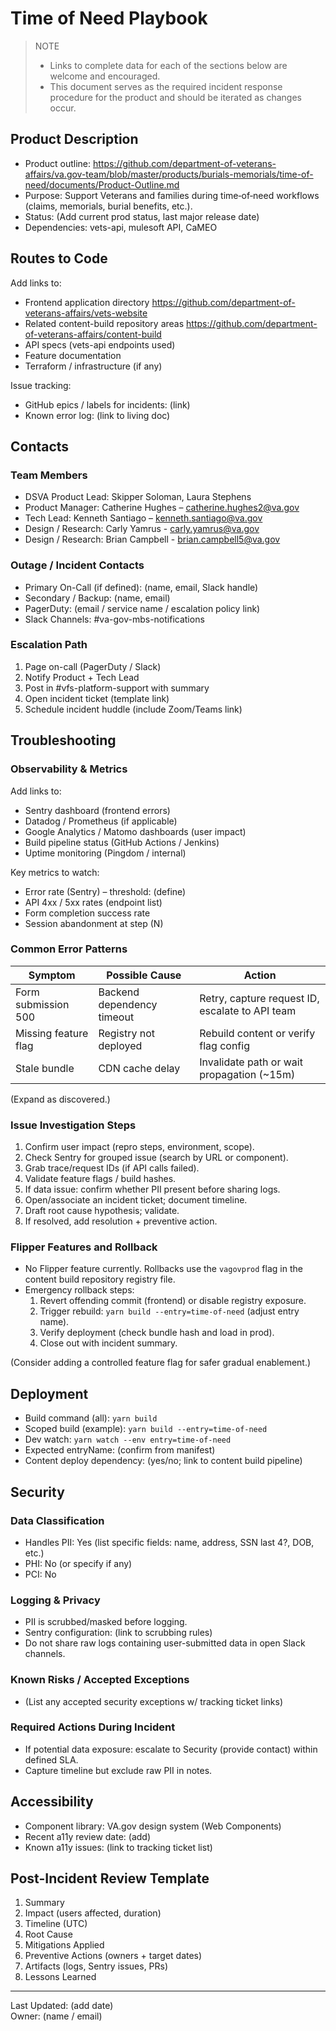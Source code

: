 # Time of Need Playbook

> NOTE  
> - Links to complete data for each of the sections below are welcome and encouraged.  
> - This document serves as the required incident response procedure for the product and should be iterated as changes occur.

## Product Description
- Product outline: https://github.com/department-of-veterans-affairs/va.gov-team/blob/master/products/burials-memorials/time-of-need/documents/Product-Outline.md
- Purpose: Support Veterans and families during time‑of‑need workflows (claims, memorials, burial benefits, etc.).
- Status: (Add current prod status, last major release date)
- Dependencies: vets-api, mulesoft API, CaMEO

## Routes to Code
Add links to:
- Frontend application directory https://github.com/department-of-veterans-affairs/vets-website
- Related content-build repository areas https://github.com/department-of-veterans-affairs/content-build
- API specs (vets-api endpoints used)
- Feature documentation
- Terraform / infrastructure (if any)

Issue tracking:
- GitHub epics / labels for incidents: (link)
- Known error log: (link to living doc)

## Contacts

### Team Members
- DSVA Product Lead: Skipper Soloman, Laura Stephens
- Product Manager: Catherine Hughes – catherine.hughes2@va.gov
- Tech Lead: Kenneth Santiago – kenneth.santiago@va.gov
- Design / Research: Carly Yamrus - carly.yamrus@va.gov
- Design / Research: Brian Campbell - brian.campbell5@va.gov

### Outage / Incident Contacts
- Primary On-Call (if defined): (name, email, Slack handle)
- Secondary / Backup: (name, email)
- PagerDuty: (email / service name / escalation policy link)
- Slack Channels: #va-gov-mbs-notifications

### Escalation Path
1. Page on-call (PagerDuty / Slack)
2. Notify Product + Tech Lead
3. Post in #vfs-platform-support with summary
4. Open incident ticket (template link)
5. Schedule incident huddle (include Zoom/Teams link)

## Troubleshooting

### Observability & Metrics
Add links to:
- Sentry dashboard (frontend errors)
- Datadog / Prometheus (if applicable)
- Google Analytics / Matomo dashboards (user impact)
- Build pipeline status (GitHub Actions / Jenkins)
- Uptime monitoring (Pingdom / internal)

Key metrics to watch:
- Error rate (Sentry) – threshold: (define)
- API 4xx / 5xx rates (endpoint list)
- Form completion success rate
- Session abandonment at step (N)

### Common Error Patterns
| Symptom | Possible Cause | Action |
|---------|----------------|--------|
| Form submission 500 | Backend dependency timeout | Retry, capture request ID, escalate to API team |
| Missing feature flag | Registry not deployed | Rebuild content or verify flag config |
| Stale bundle | CDN cache delay | Invalidate path or wait propagation (~15m) |

(Expand as discovered.)

### Issue Investigation Steps
1. Confirm user impact (repro steps, environment, scope).
2. Check Sentry for grouped issue (search by URL or component).
3. Grab trace/request IDs (if API calls failed).
4. Validate feature flags / build hashes.
5. If data issue: confirm whether PII present before sharing logs.
6. Open/associate an incident ticket; document timeline.
7. Draft root cause hypothesis; validate.
8. If resolved, add resolution + preventive action.

### Flipper Features and Rollback
- No Flipper feature currently. Rollbacks use the `vagovprod` flag in the content build repository registry file.
- Emergency rollback steps:
  1. Revert offending commit (frontend) or disable registry exposure.
  2. Trigger rebuild: `yarn build --entry=time-of-need` (adjust entry name).
  3. Verify deployment (check bundle hash and load in prod).
  4. Close out with incident summary.

(Consider adding a controlled feature flag for safer gradual enablement.)

## Deployment
- Build command (all): `yarn build`
- Scoped build (example): `yarn build --entry=time-of-need`
- Dev watch: `yarn watch --env entry=time-of-need`
- Expected entryName: (confirm from manifest)
- Content deploy dependency: (yes/no; link to content build pipeline)

## Security

### Data Classification
- Handles PII: Yes (list specific fields: name, address, SSN last 4?, DOB, etc.)
- PHI: No (or specify if any)
- PCI: No

### Logging & Privacy
- PII is scrubbed/masked before logging.
- Sentry configuration: (link to scrubbing rules)
- Do not share raw logs containing user-submitted data in open Slack channels.

### Known Risks / Accepted Exceptions
- (List any accepted security exceptions w/ tracking ticket links)

### Required Actions During Incident
- If potential data exposure: escalate to Security (provide contact) within defined SLA.
- Capture timeline but exclude raw PII in notes.

## Accessibility
- Component library: VA.gov design system (Web Components)
- Recent a11y review date: (add)
- Known a11y issues: (link to tracking ticket list)

## Post-Incident Review Template
1. Summary
2. Impact (users affected, duration)
3. Timeline (UTC)
4. Root Cause
5. Mitigations Applied
6. Preventive Actions (owners + target dates)
7. Artifacts (logs, Sentry issues, PRs)
8. Lessons Learned


---

Last Updated: (add date)  
Owner: (name / email)
